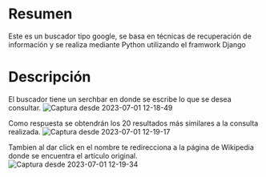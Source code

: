 # Resumen
Este es un buscador tipo google, se basa en técnicas de recuperación de información y se realiza mediante Python utilizando el framwork Django
# Descripción
El buscador tiene un serchbar en donde se escribe lo que se desea consultar.
![Captura desde 2023-07-01 12-18-49](https://github.com/Edgar-Padilla/Buscador-de-Vinos/assets/97701913/d9993355-19dd-45e9-90d8-b70823a70280)

Como respuesta se obtendrán los 20 resultados más similares a la consulta realizada.
![Captura desde 2023-07-01 12-19-17](https://github.com/Edgar-Padilla/Buscador-de-Vinos/assets/97701913/4b421f4f-026a-4f0e-8bd2-d1676c8a4501)


Tambien al dar click en el nombre te redirecciona a la página de Wikipedia donde se encuentra el artículo original.
![Captura desde 2023-07-01 12-19-34](https://github.com/Edgar-Padilla/Buscador-de-Vinos/assets/97701913/d91ee12d-cffa-4c5d-9731-55b614f8f861)
